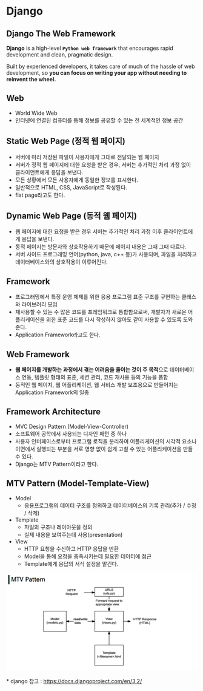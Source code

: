 # Django

## Django The Web Framework

**Django** is a high-level **`Python web framework`** that encourages rapid development and clean, pragmatic design. 

Built by experienced developers, it takes care of much of the hassle of web development, so **you can focus on writing your app without needing to reinvent the wheel.**



## Web

- World Wide Web
- 인터넷에 연결된 컴퓨터를 통해 정보를 공유할 수 있는 전 세계적인 정보 공간



## Static Web Page (정적 웹 페이지)

- 서버에 미리 저장된 파일이 사용자에게 그대로 전달되는 웹 페이지
- 서버가 정적 웹 페이지에 대한 요청을 받은 경우, 서버는 추가적인 처리 과정 없이 클라이언트에게 응답을 보낸다.
- 모든 상황에서 모든 사용자에게 동일한 정보를 표시한다.
- 일반적으로 HTML, CSS, JavaScript로 작성된다.
- flat page라고도 한다.



## Dynamic Web Page (동적 웹 페이지)

- 웹 페이지에 대한 요청을 받은 경우 서버는 추가적인 처리 과정 이후 클라이언트에게 응답을 보낸다.
- 동적 페이지는 방문자와 상호작용하기 때문에 페이지 내용은 그때 그때 다르다.
- 서버 사이드 프로그래밍 언어(python, java, c++ 등)가 사용되며, 파일을 처리하고 데이터베이스와의 상호작용이 이루어진다.



## Framework

- 프로그래밍에서 특정 운영 체제를 위한 응용 프로그램 표준 구조를 구현하는 클래스와 라이브러리 모임
- 재사용할 수 있는 수 많은 코드를 프레임워크로 통합함으로써, 개발자가 새로운 어플리케이션을 위한 표준 코드를 다시 작성하지 않아도 같이 사용할 수 있도록 도와준다.
- Application Framework라고도 한다.



## Web Framework

- **웹 페이지를 개발하는 과정에서 겪는 어려움을 줄이는 것이 주 목적**으로 데이터베이스 연동, 템플릿 형태의 표준, 세션 관리, 코드 재사용 등의 기능을 폼함
- 동적인 웹 페이지, 웹 어플리케이션, 웹 서비스 개발 보조용으로 만들어지는 Application Framework의 일종



## Framework Architecture

- MVC Design Pattern (Model-View-Controller)
- 소프트웨어 공학에서 사용되는 디자인 패턴 중 하나
- 사용자 인터페이스로부터 프로그램 로직을 분리하여 어플리케이션의 시각적 요소나 이면에서 실행되는 부분을 서로 영향 없이 쉽게 고칠 수 있는 어플리케이션을 만들 수 있다.
- Django는 MTV Pattern이라고 한다.



## MTV Pattern (Model-Template-View)

- Model
  - 응용프로그램의 데이터 구조를 정의하고 데이터베이스의 기록 관리(추가 / 수정 / 삭제)
- Template
  - 파일의 구조나 레이아웃을 정의
  - 실제 내용을 보여주는데 사용(presentation)
- View
  - HTTP 요청을 수신하고 HTTP 응답을 반환
  - Model을 통해 요청을 충족시키는데 필요한 데이터에 접근
  - Template에게 응답의 서식 설정을 맡긴다.

![](images/mtv.png)



\* django 참고 : https://docs.djangoproject.com/en/3.2/

